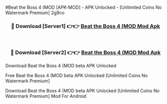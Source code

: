 #Beat the Boss 4 (MOD [APK-MOD] - APK Unlocked - [Unlimited Coins No Watermark Premium] 2g9co



<div align="center">

<h3>🔴 Download [Server1] 👉👉 <a href="https://momento.my/?title=Beat_the_Boss_4_(MOD">Beat the Boss 4 (MOD Mod Apk</a></h3><br>

<h3>🔴 Download [Server2] 👉👉 <a href="https://momento.my/?title=Beat_the_Boss_4_(MOD">Beat the Boss 4 (MOD Mod Apk</a></h3>
</div>



Download Beat the Boss 4 (MOD beta APK Unlocked

Free Beat the Boss 4 (MOD beta APK Unlocked [Unlimited Coins No Watermark Premium]

Download Beat the Boss 4 (MOD beta APK Unlocked [Unlimited Coins No Watermark Premium] Mod For Android
